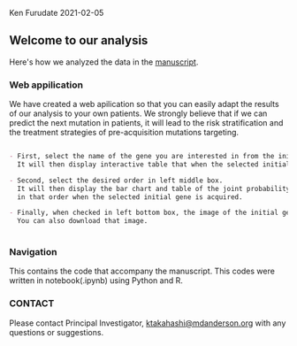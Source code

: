 Ken Furudate
2021-02-05

## Welcome to our analysis
Here's how we analyzed the data in the [manuscript](https://github.com/ktlab-project/mutation-order).

### Web appilication
We have created a web apilication so that you can easily adapt the results of our analysis to your own patients. We strongly believe that if we can predict the next mutation in patients, it will lead to the risk stratification and the treatment strategies of pre-acquisition mutations targeting.

```markdown

- First, select the name of the gene you are interested in from the initial mutations in the upper left box. 
  It will then display interactive table that when the selected initial gene is obtained.

- Second, select the desired order in left middle box.
  It will then display the bar chart and table of the joint probability of acquiring the genes 
  in that order when the selected initial gene is acquired.

- Finally, when checked in left bottom box, the image of the initial gene is displayed when it is acquired. 
  You can also download that image.
  
```

### Navigation
This contains the code that accompany the manuscript. This codes were written in notebook(.ipynb) using Python and R.

### CONTACT
Please contact Principal Investigator, <ktakahashi@mdanderson.org> with any questions or suggestions.
